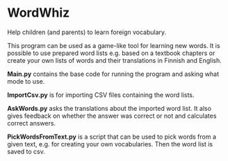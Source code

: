 # WordWhiz
Help children (and parents) to learn foreign vocabulary.

This program can be used as a game-like tool for learning new words. 
It is possible to use prepared word lists e.g. based on a textbook 
chapters or create your own lists of words and their translations 
in Finnish and English.

**Main.py** contains the base code for running the program and asking what 
mode to use.

**ImportCsv.py** is for importing CSV files containing the word lists.

**AskWords.py** asks the translations about the imported word list. It 
also gives feedback on whether the answer was correct or not and calculates 
correct answers.

**PickWordsFromText.py** is a script that can be used to 
pick words from a given text, e.g. for creating your own vocabularies. Then 
the word list is saved to csv.

